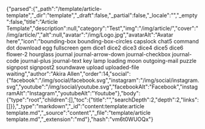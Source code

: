 {"parsed":{"_path":"/template/article-template","_dir":"template","_draft":false,"_partial":false,"_locale":"","_empty":false,"title":"Article Template","description":null,"category":"Test","img":"/img/article/","cover":"/img/article/","alt":null,"avatar":"/img/Logo.jpg","avatarAlt":"Avatar here","icon":"bounding-box bounding-box-circles capslock chat5 command dot download egg fullscreen gem dice1 dice2 dice3 dice4 dice5 dice6 flower-2 hourglass journal journal-arrow-down journal-checkbox journal-code journal-plus journal-text key lamp loading moon outgoing-mail puzzle signpost signpost2 soundwave upload uploaded-file waiting","author":"Akira Allen","order":14,"social":{"facebook":"/img/social/facebook.svg","instagram":"/img/social/instagram.svg","youtube":"/img/social/youtube.svg","facebookAlt":"Facebook","instagramAlt":"Instagram","youtubeAlt":"Youtube"},"body":{"type":"root","children":[],"toc":{"title":"","searchDepth":2,"depth":2,"links":[]}},"_type":"markdown","_id":"content:template:article template.md","_source":"content","_file":"template/article template.md","_extension":"md"},"hash":"vm6t0WUOQx"}